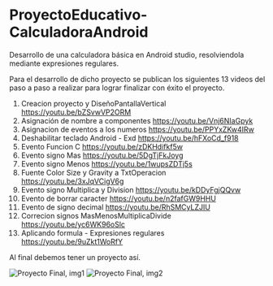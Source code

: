 # ProyectoEducativo-CalculadoraAndroid

Desarrollo de una calculadora básica en Android studio, resolviendola mediante expresiones regulares.

Para el desarrollo de dicho proyecto se publican los siguientes 13 videos del paso a paso a realizar para lograr finalizar con éxito el proyecto.

1. Creacion proyecto y DiseñoPantallaVertical https://youtu.be/bZSvwVP2ORM
2. Asignación de nombre a componentes         https://youtu.be/Vnj6NIaGpyk
3. Asignacion de eventos a los numeros        https://youtu.be/PPYxZKw4IRw
4. Deshabilitar teclado Android - Exd         https://youtu.be/hFXoCd_f918
5. Evento Funcion C                           https://youtu.be/zDKHdifkf5w
6. Evento signo Mas                            https://youtu.be/5DgTjFkJoyg
7. Evento signo Menos                          https://youtu.be/1wupsZDTj5s
8. Fuente Color Size y Gravity a TxtOperacion  https://youtu.be/3xJqVCigV6g
9. Evento signo Multiplica y Division          https://youtu.be/kDDyFgjQQvw
10. Evento de borrar caracter                  https://youtu.be/n2fafGW9HHU
11. Evento de signo decimal                    https://youtu.be/RhSMCyLZJIU
12. Correcion signos MasMenosMultiplicaDivide  https://youtu.be/yc6WK96oSlc
13. Aplicando formula - Expresiones regulares  https://youtu.be/9uZkt1WoRfY

Al final debemos tener un proyecto así.

![Proyecto Final, img1](https://github.com/rafaelguillermo/ProyectoEducativo-CalculadoraAndroid/blob/master/Screenshot_15.png)
![Proyecto Final, img2](https://github.com/rafaelguillermo/ProyectoEducativo-CalculadoraAndroid/blob/master/Screenshot_16.png)
